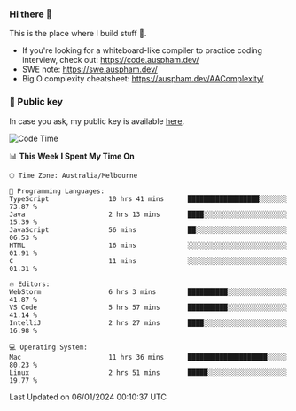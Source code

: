### Hi there 👋

This is the place where I build stuff 👀. 

- If you're looking for a whiteboard-like compiler to practice coding interview, check out: https://code.auspham.dev/
- SWE note: https://swe.auspham.dev/
- Big O complexity cheatsheet: https://auspham.dev/AAComplexity/

### 🔑 Public key

In case you ask, my public key is available [here](https://public.auspham.dev/).

<!--START_SECTION:waka-->
![Code Time](http://img.shields.io/badge/Code%20Time-1%2C176%20hrs%205%20mins-blue)

📊 **This Week I Spent My Time On** 

```text
🕑︎ Time Zone: Australia/Melbourne

💬 Programming Languages: 
TypeScript               10 hrs 41 mins      ██████████████████░░░░░░░   73.87 % 
Java                     2 hrs 13 mins       ████░░░░░░░░░░░░░░░░░░░░░   15.39 % 
JavaScript               56 mins             ██░░░░░░░░░░░░░░░░░░░░░░░   06.53 % 
HTML                     16 mins             ░░░░░░░░░░░░░░░░░░░░░░░░░   01.91 % 
C                        11 mins             ░░░░░░░░░░░░░░░░░░░░░░░░░   01.31 % 

🔥 Editors: 
WebStorm                 6 hrs 3 mins        ██████████░░░░░░░░░░░░░░░   41.87 % 
VS Code                  5 hrs 57 mins       ██████████░░░░░░░░░░░░░░░   41.14 % 
IntelliJ                 2 hrs 27 mins       ████░░░░░░░░░░░░░░░░░░░░░   16.98 % 

💻 Operating System: 
Mac                      11 hrs 36 mins      ████████████████████░░░░░   80.23 % 
Linux                    2 hrs 51 mins       █████░░░░░░░░░░░░░░░░░░░░   19.77 % 
```


 Last Updated on 06/01/2024 00:10:37 UTC
<!--END_SECTION:waka-->

<!--
**rockmanvnx6/rockmanvnx6** is a ✨ _special_ ✨ repository because its `README.md` (this file) appears on your GitHub profile.

Here are some ideas to get you started:

- 🔭 I’m currently working on ...
- 🌱 I’m currently learning ...
- 👯 I’m looking to collaborate on ...
- 🤔 I’m looking for help with ...
- 💬 Ask me about ...
- 📫 How to reach me: ...
- 😄 Pronouns: ...
- ⚡ Fun fact: ...
-->
